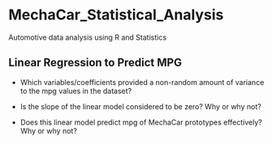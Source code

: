 # MechaCar_Statistical_Analysis
Automotive data analysis using R and Statistics

## Linear Regression to Predict MPG
- Which variables/coefficients provided a non-random amount of variance to the mpg values in the dataset?

- Is the slope of the linear model considered to be zero? Why or why not?

- Does this linear model predict mpg of MechaCar prototypes effectively? Why or why not?
